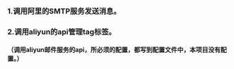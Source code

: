 ### 1.调用阿里的SMTP服务发送消息。
### 2.调用aliyun的api管理tag标签。

#### （调用aliyun邮件服务的api，所必须的配置，都写到配置文件中，本项目没有配置。）
